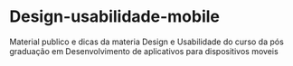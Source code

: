 # Design-usabilidade-mobile
Material publico e dicas da materia Design e Usabilidade do curso da pós graduação em Desenvolvimento de aplicativos para dispositivos moveis
